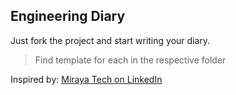 ## Engineering Diary

Just fork the project and start writing your diary.

> Find template for each in the respective folder

Inspired by: [Miraya Tech on LinkedIn](https://www.linkedin.com/in/mirayatech/)
